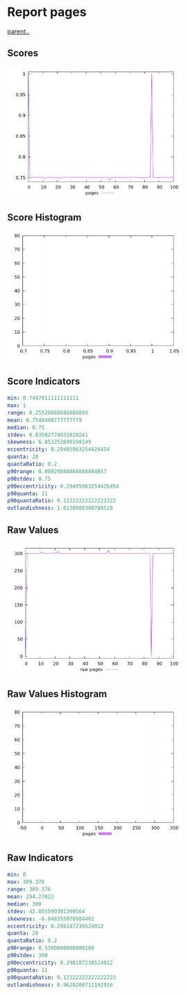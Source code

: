# Report pages

[parent..](./..)  


## Scores

![score](./score.png)  

## Score Histogram

![hist](./hist.png)  

## Score Indicators

```yaml
min: 0.7447911111111111
max: 1
range: 0.25520888888888893
mean: 0.7548498777777779
median: 0.75
stdev: 0.03502774031010241
skewness: 6.853252690199149
eccentricity: 0.29405963254426454
quanta: 20
quantaRatio: 0.2
p90range: 0.00029888888888884857
p90stdev: 0.75
p90eccentricity: 0.29405963254426454
p90quanta: 11
p90quantaRatio: 0.12222222222222222
outlandishness: 1.0130088398789519

```

## Raw Values

![raw](./raw.png)  

## Raw Values Histogram

![raw hist](./raw_hist.png)  

## Raw Indicators

```yaml
min: 0
max: 309.376
range: 309.376
mean: 294.27022
median: 300
stdev: 42.055590301309564
skewness: -6.848355070984402
eccentricity: 0.298187230524012
quanta: 20
quantaRatio: 0.2
p90range: 0.5380000000000109
p90stdev: 300
p90eccentricity: 0.298187230524012
p90quanta: 11
p90quantaRatio: 0.12222222222222222
outlandishness: 0.9620208711192916

```

<style>
  img {
    max-width: 80%;
  }
</style>
      
